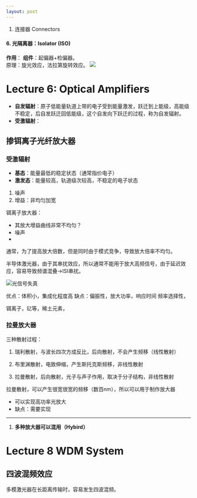 ```yaml
---
layout: post
---
```

1. 连接器 Connectors

#### 6. 光隔离器：Isolator (ISO)
**作用**：
**组件**：起偏器+检偏器。  
原理：旋光效应，法拉第旋转效应。
![](/assets/images/QQ截图20200320152517.png)


# Lecture 6: Optical Amplifiers

- **自发辐射**：原子低能量轨道上带的电子受到能量激发，跃迁到上能级，高能级不稳定，后自发跃迁回低能级，这个自发向下跃迁的过程，称为自发辐射。
- **受激辐射**：

## 掺铒离子光纤放大器

### 受激辐射

- **基态**：能量最低的稳定状态（通常指价电子）
- **激发态**：能量较高，轨道级次较高，不稳定的电子状态

1. 噪声
2. 增益：非均匀加宽

铒离子放大器：
- 其放大增益曲线非常不均匀？
- 噪声
- 

通常，为了提高放大倍数，但是同时由于模式竞争，导致放大倍率不均匀。

半导体激光器，由于其串扰效应，所以通常不能用于放大高频信号，由于延迟效应，容易导致频谱混叠->ISI串扰。



![光信号失真](/assets/images/QQ截图20200331151428.png)

优点：体积小，集成化程度高
缺点：偏振性，放大功率，响应时间
频率选择性，

铒离子，钇等，稀土元素，

### 拉曼放大器

三种散射过程：
1. 瑞利散射，与波长四次方成反比，后向散射，不会产生频移（线性散射）

2. 布里渊散射，电致伸缩，产生斯托克斯频移，非线性散射


3. 拉曼散射，后向散射，光子与声子作用，取决于分子结构，非线性散射

拉曼散射，可以产生很宽很宽的频移（数百nm），所以可以用于制作放大器
- 可以实现高功率光放大
- 缺点：需要实现

---
1. **多种放大器可以混用（Hybird）**

# Lecture 8 WDM System

## 

## 四波混频效应

多模激光器在长距离传输时，容易发生四波混频。
